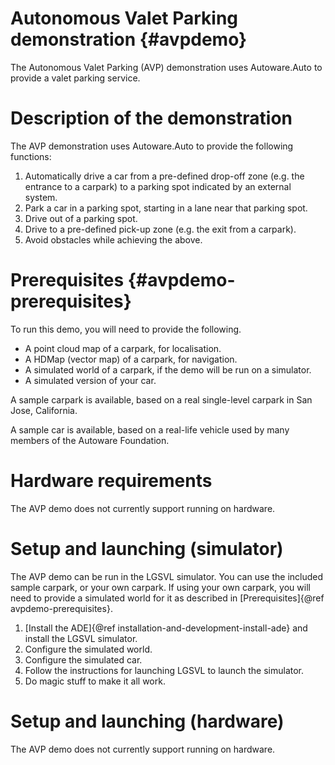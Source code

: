 Autonomous Valet Parking demonstration {#avpdemo}
=================================================

The Autonomous Valet Parking (AVP) demonstration uses Autoware.Auto to provide a valet parking service.

# Description of the demonstration

The AVP demonstration uses Autoware.Auto to provide the following functions:

1. Automatically drive a car from a pre-defined drop-off zone (e.g. the entrance to a carpark) to a
   parking spot indicated by an external system.
1. Park a car in a parking spot, starting in a lane near that parking spot.
1. Drive out of a parking spot.
1. Drive to a pre-defined pick-up zone (e.g. the exit from a carpark).
1. Avoid obstacles while achieving the above.


# Prerequisites {#avpdemo-prerequisites}

To run this demo, you will need to provide the following.

- A point cloud map of a carpark, for localisation.
- A HDMap (vector map) of a carpark, for navigation.
- A simulated world of a carpark, if the demo will be run on a simulator.
- A simulated version of your car.

A sample carpark is available, based on a real single-level carpark in San Jose, California.

A sample car is available, based on a real-life vehicle used by many members of the Autoware Foundation.


# Hardware requirements

The AVP demo does not currently support running on hardware.


# Setup and launching (simulator)

The AVP demo can be run in the LGSVL simulator.
You can use the included sample carpark, or your own carpark.
If using your own carpark, you will need to provide a simulated world for it as described in [Prerequisites]{@ref avpdemo-prerequisites}.

1. [Install the ADE]{@ref installation-and-development-install-ade} and install the LGSVL simulator.
1. Configure the simulated world.
1. Configure the simulated car.
1. Follow the instructions for launching LGSVL to launch the simulator.
1. Do magic stuff to make it all work.


# Setup and launching (hardware)

The AVP demo does not currently support running on hardware.
